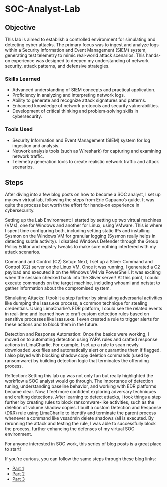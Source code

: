 # SOC-Analyst-Lab

## Objective

This lab is aimed to establish a controlled environment for simulating and detecting cyber attacks. The primary focus was to ingest and analyze logs within a Security Information and Event Management (SIEM) system, generating test telemetry to mimic real-world attack scenarios. This hands-on experience was designed to deepen my understanding of network security, attack patterns, and defensive strategies.

### Skills Learned

- Advanced understanding of SIEM concepts and practical application.
- Proficiency in analyzing and interpreting network logs.
- Ability to generate and recognize attack signatures and patterns.
- Enhanced knowledge of network protocols and security vulnerabilities.
- Development of critical thinking and problem-solving skills in cybersecurity.

### Tools Used

- Security Information and Event Management (SIEM) system for log ingestion and analysis.
- Network analysis tools (such as Wireshark) for capturing and examining network traffic.
- Telemetry generation tools to create realistic network traffic and attack scenarios.

## Steps
After diving into a few blog posts on how to become a SOC analyst, I set up my own virtual lab, following the steps from Eric Capuano’s guide. It was quite the process but worth the effort for hands-on experience in cybersecurity.

Setting up the Lab Environment:
I started by setting up two virtual machines (VMs), one for Windows and another for Linux, using VMware. This is where I spent time configuring both, including setting static IPs and installing Sysmon on the Windows VM for granular logging (Sysmon really helps in detecting subtle activity). I disabled Windows Defender through the Group Policy Editor and registry tweaks to make sure nothing interfered with my attack scenarios.

Command and Control (C2) Setup:
Next, I set up a Sliver Command and Control (C2) server on the Linux VM. Once it was running, I generated a C2 payload and executed it on the Windows VM via PowerShell. It was exciting when the session checked back into the Sliver server! At this point, I could execute commands on the target machine, including whoami and netstat to gather information about the compromised system.

Simulating Attacks:
I took it a step further by simulating adversarial activities like dumping the lsass.exe process, a common technique for stealing credentials. Using LimaCharlie’s EDR platform, I could see the related events in real-time and learned how to craft custom detection rules based on sensitive processes like lsass.exe. I even created a rule to trigger alerts for these actions and to block them in the future.

Detection and Response Automation:
Once the basics were working, I moved on to automating detection using YARA rules and crafted response actions in LimaCharlie. For example, I set up a rule to scan newly downloaded .exe files and automatically alert or quarantine them if flagged. I also played with blocking shadow copy deletion commands (used by ransomware) by building detection logic that terminates the offending process.

Reflection:
Setting this lab up was not only fun but really highlighted the workflow a SOC analyst would go through. The importance of detection tuning, understanding baseline behavior, and working with EDR platforms became clear. Now, I feel more confident exploring adversary techniques and crafting detections.
After learning to detect attacks, I took things a step further by creating rules to block ransomware-like activities, such as the deletion of volume shadow copies. I built a custom Detection and Response (D&R) rule using LimaCharlie to identify and terminate the parent process whenever a command like vssadmin delete shadows /all is executed. By rerunning the attack and testing the rule, I was able to successfully block the process, further enhancing the defenses of my virtual SOC environment.

For anyone interested in SOC work, this series of blog posts is a great place to start!

If you're curious, you can follow the same steps through these blog links:

- <a href="https://blog.ecapuano.com/p/so-you-want-to-be-a-soc-analyst-part">Part 1 </a>
- <a href="https://blog.ecapuano.com/p/so-you-want-to-be-a-soc-analyst-part-ea2">Part 2 </a>
- <a href="https://blog.ecapuano.com/p/so-you-want-to-be-a-soc-analyst-part-77e">Part 3 </a>
